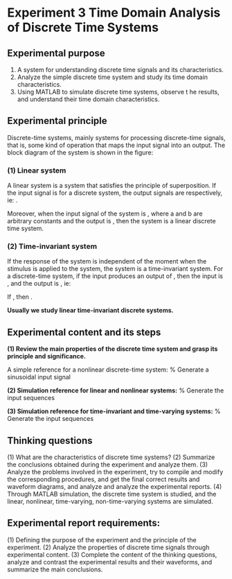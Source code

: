 # Experiment 3 Time Domain Analysis of Discrete Time Systems

## Experimental purpose

1. A system for understanding discrete time signals and its characteristics.
2. Analyze the simple discrete time system and study its time domain characteristics.
3. Using MATLAB to simulate discrete time systems, observe t he results, and understand their time domain characteristics.

## Experimental principle

Discrete-time systems, mainly systems for processing discrete-time signals, that is, some kind of operation that maps the input signal into an output. The block diagram of the system is shown in the figure:

### (1) Linear system

A linear system is a system that satisfies the principle of superposition. If the input signal is for a discrete system, the output signals are respectively, ie: .

Moreover, when the input signal of the system is , where a and b are arbitrary constants and the output is , then the system is a linear discrete time system.

### (2) Time-invariant system

If the response of the system is independent of the moment when the stimulus is applied to the system, the system is a time-invariant system. For a discrete-time system, if the input produces an output of , then the input is , and the output is , ie:

If , then .



**Usually we study linear time-invariant discrete systems.**

## Experimental content and its steps

**(1) Review the main properties of the discrete time system and grasp its principle and significance.**

A simple reference for a nonlinear discrete-time system:
% Generate a sinusoidal input signal

**(2) Simulation reference for linear and nonlinear systems:**
% Generate the input sequences

**(3) Simulation reference for time-invariant and time-varying systems:**
% Generate the input sequences

## Thinking questions

(1) What are the characteristics of discrete time systems?
(2) Summarize the conclusions obtained during the experiment and analyze them.
(3) Analyze the problems involved in the experiment, try to compile and modify the corresponding procedures, and get the final correct results and waveform diagrams, and analyze and analyze the experimental reports.
(4) Through MATLAB simulation, the discrete time system is studied, and the linear, nonlinear, time-varying, non-time-varying systems are simulated.

## Experimental report requirements:

(1) Defining the purpose of the experiment and the principle of the experiment.
(2) Analyze the properties of discrete time signals through experimental content.
(3) Complete the content of the thinking questions, analyze and contrast the experimental results and their waveforms, and summarize the main conclusions.